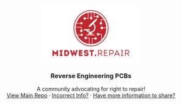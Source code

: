 <!-- PROJECT LOGO -->
<br />
<p align="center">
  <a href="https://github.com/midwest-repair/Reverse-Engineering/Logo.png">
    <img src="images/logo.png" alt="Logo" width="256" height="150">
  </a>

  <h3 align="center">Reverse Engineering PCBs</h3>

  <p align="center">
    A community advocating for right to repair!
    <br />
    <a href="https://github.com/midwest-repair/Reverse-Engineering">View Main Repo</a>
    ·
    <a href="https://github.com/midwest-repair/Reverse-Engineering/issues">Incorrect Info?</a>
    ·
    <a href="https://github.com/midwest-repair/Reverse-Engineering/issues">Have more information to share?</a>
  </p>
</p>
